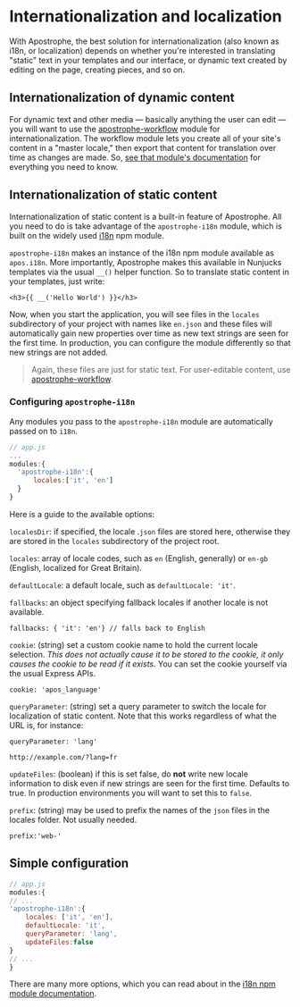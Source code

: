 # Internationalization and localization

With Apostrophe, the best solution for internationalization (also known as i18n, or localization) depends on whether you're interested in translating "static" text in your templates and our interface, or dynamic text created by editing on the page, creating pieces, and so on.

## Internationalization of dynamic content

For dynamic text and other media — basically anything the user can edit — you will want to use the [apostrophe-workflow](https://npmjs.org/package/apostrophe-workflow) module for internationalization. The workflow module lets you create all of your site's content in a "master locale," then export that content for translation over time as changes are made. So, [see that module's documentation](https://npmjs.org/package/apostrophe-workflow) for everything you need to know.

## Internationalization of static content

Internationalization of static content is a built-in feature of Apostrophe. All you need to do is take advantage of the `apostrophe-i18n` module, which is built on the widely used [i18n](https://npmjs.org/package/i18n) npm module.

`apostrophe-i18n` makes an instance of the i18n npm module available as `apos.i18n`. More importantly, Apostrophe makes this available in Nunjucks templates via the usual `__()` helper function. So to translate static content in your templates, just write:

```markup
<h3>{{ __('Hello World') }}</h3>
```

Now, when you start the application, you will see files in the `locales` subdirectory of your project with names like `en.json` and these files will automatically gain new properties over time as new text strings are seen for the first time. In production, you can configure the module differently so that new strings are not added.

> Again, these files are just for static text. For user-editable content, use [apostrophe-workflow](https://npmjs.org/package/apostrophe-workflow).

### Configuring `apostrophe-i18n`

Any modules you pass to the `apostrophe-i18n` module are automatically passed on to `i18n`.

```javascript
// app.js
...
modules:{
  'apostrophe-i18n':{
      locales:['it', 'en']
  }
}
```

Here is a guide to the available options:

`localesDir`: if specified, the locale .`json` files are stored here, otherwise they are stored in the `locales` subdirectory of the project root.

`locales`: array of locale codes, such as `en` (English, generally) or `en-gb` (English, localized for Great Britain).

`defaultLocale`: a default locale, such as `defaultLocale: 'it'`.

`fallbacks`: an object specifying fallback locales if another locale is not available.

`fallbacks: { 'it': 'en'} // falls back to English`

`cookie`: (string) set a custom cookie name to hold the current locale selection. *This does not actually cause it to be stored to the cookie, it only causes the cookie to be read if it exists.* You can set the cookie yourself via the usual Express APIs.

`cookie: 'apos_language'`

`queryParameter`: (string) set a query parameter to switch the locale for localization of static content. Note that this works regardless of what the URL is, for instance:

`queryParameter: 'lang'`

`http://example.com/?lang=fr`

`updateFiles`: (boolean) if this is set false, do **not** write new locale information to disk even if new strings are seen for the first time. Defaults to true. In production environments you will want to set this to `false`.

`prefix`: (string) may be used to prefix the names of the `json` files in the locales folder. Not usually needed.

`prefix:'web-'`

## Simple configuration

```javascript
// app.js
modules:{
// ...
'apostrophe-i18n':{
    locales: ['it', 'en'],
    defaultLocale: 'it',
    queryParameter: 'lang',
    updateFiles:false
}
// ...
}
```

There are many more options, which you can read about in the [i18n npm module documentation](https://www.npmjs.com/package/i18n).
